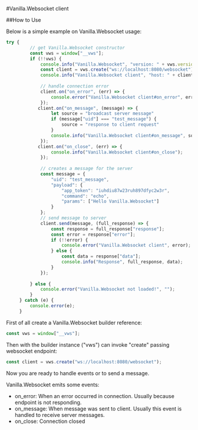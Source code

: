 #Vanilla.Websocket client

##How to Use

Below is a simple example on Vanilla.Websocket usage:

```javascript
try {      
         // get Vanilla.Websocket constructor
         const vws = window["__vws"];
         if (!!vws) {
             console.info("Vanilla.Websocket", "version: " + vws.version);
             const client = vws.create("ws://localhost:8080/websocket");
             console.info("Vanilla.Websocket client", "host: " + client.host);
 
             // handle connection error
             client.on("on_error", (err) => {
                 console.error("Vanilla.Websocket client#on_error", err);
             }); 
            client.on("on_message", (message) => {
                 let source = "broadcast server message"
                 if (message["uid"] === "test_message") {
                     source = "response to client request"
                 }
                 console.info("Vanilla.Websocket client#on_message", source, message);
             });
            client.on("on_close", (err) => {
                 console.info("Vanilla.Websocket client#on_close");
             });
 
             // creates a message for the server
             const message = {
                 "uid": "test_message",
                 "payload": {
                     "app_token": "iuhdiu87w23ruh897dfyc2w3r",
                     "command": "echo",
                     "params": ["Hello Vanilla.Websocket"]
                 }
             };
             // send message to server
             client.send(message, (full_response) => {
                 const response = full_response["response"];
                 const error = response["error"];
                 if (!!error) {
                     console.error("Vanilla.Websocket client", error);
                 } else {
                     const data = response["data"];
                     console.info("Response", full_response, data);
                 }
             });
 
         } else {
             console.error("Vanilla.Websocket not loaded!", "");
         }
     } catch (e) {
         console.error(e);
     }
```   

First of all create a Vanilla.Websocket builder reference:
```javascript 
const vws = window["__vws"];
```  
Then with the builder instance ("vws") can invoke "create" passing websocket endpoint:
```javascript 
const client = vws.create("ws://localhost:8080/websocket");
``` 
Now you are ready to handle events or to send a message.

Vanilla.Websocket emits some events:
* on_error: When an error occurred in connection. Usually because endpoint is not responding.
* on_message: When message was sent to client. Usually this event is handled to receive server messages. 
* on_close: Connection closed